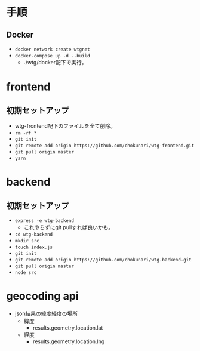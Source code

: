 # 手順
## Docker
- `docker network create wtgnet`
- `docker-compose up -d --build`
    - ./wtg/docker配下で実行。

# frontend
## 初期セットアップ
- wtg-frontend配下のファイルを全て削除。
- `rm -rf *`
- `git init`
- `git remote add origin https://github.com/chokunari/wtg-frontend.git`
- `git pull origin master`
- `yarn`

# backend
## 初期セットアップ
- `express -e wtg-backend`
    - これやらずにgit pullすれば良いかも。
- `cd wtg-backend`
- `mkdir src`
- `touch index.js`
- `git init`
- `git remote add origin https://github.com/chokunari/wtg-backend.git`
- `git pull origin master`
- `node src`

# geocoding api
- json結果の緯度経度の場所
    - 緯度
        - results.geometry.location.lat
    - 経度
        - results.geometry.location.lng